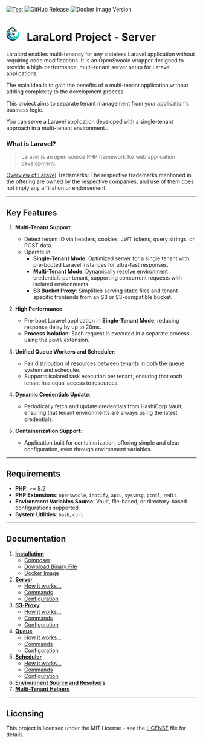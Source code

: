 
[![Test](https://github.com/laralord-project/server/actions/workflows/test.yaml/badge.svg?branch=main)](https://github.com/laralord-project/server/actions/workflows/test.yaml)
![GitHub Release](https://img.shields.io/github/v/release/laralord-project/server?logo=github&label=Last%20Release&color=orange)
![Docker Image Version](https://img.shields.io/docker/v/laralordproject/server?logo=docker&label=Docker%20Image&link=https%3A%2F%2Fhub.docker.com%2Fr%2Flaralordproject%2Fserver)





# <img src="assets/logo.png" width="34" alt="LaraLord Server" >  &nbsp; LaraLord Project - Server

Laralord enables multi-tenancy for any stateless Laravel application without requiring code modifications.
It is an OpenSwoole wrapper designed to provide a high-performance, multi-tenant server setup for Laravel applications.

The main idea is to gain the benefits of a multi-tenant application without adding complexity to the development process.

This project aims to separate tenant management from your application's business logic.

You can serve a Laravel application developed with a single-tenant approach in a multi-tenant environment..    


### What is Laravel?

> Laravel is an open source PHP framework for web application development.

[Overview of Laravel](https://laravel.com/)
Trademarks: The respective trademarks mentioned in the offering are owned by the respective companies, and use of them does not imply any affiliation or endorsement.

---

## Key Features

1. **Multi-Tenant Support**:
    - Detect tenant ID via headers, cookies, JWT tokens, query strings, or POST data.
    - Operate in:
        - **Single-Tenant Mode**: Optimized server for a single tenant with pre-booted Laravel instances for ultra-fast
          responses.
        - **Multi-Tenant Mode**: Dynamically resolve environment credentials per tenant, supporting concurrent requests
          with isolated environments.
        - **S3 Bucket Proxy**: Simplifies serving static files and tenant-specific frontends from an S3 or S3-compatible
          bucket.

2. **High Performance**:
    - Pre-boot Laravel application in **Single-Tenant Mode**, reducing response delay by up to 20ms.
    - **Process Isolation**: Each request is executed in a separate process using the `pcntl` extension.

3. **Unified Queue Workers and Scheduler**:
    - Fair distribution of resources between tenants in both the queue system and scheduler.
    - Supports isolated task execution per tenant, ensuring that each tenant has equal access to resources.

4. **Dynamic Credentials Update**:
    - Periodically fetch and update credentials from HashiCorp Vault, ensuring that tenant environments are always using
      the latest credentials.

5. **Containerization Support**:
    - Application built for containerization, offering simple and clear configuration, even through environment
      variables.

---

## Requirements

- **PHP**: >= 8.2
- **PHP Extensions**: `openswoole`, `inotify`, `apcu`, `sysvmsg`, `pcntl`, `redis`
- **Environment Variables Source**: Vault, file-based, or directory-based configurations supported
- **System Utilities**: `bash`, `curl`

---

## **Documentation**

1. **[Installation](documentation/01_installation.md)**
    - [Composer](documentation/01_installation.md#composer-install) 
    - [Download Binary File](documentation/01_installation.md#d)
    - [Docker Image](documentation/01_installation.md#docker-image)
2. **[Server](documentation/02_server.md)**
    - [How it works...](documentation/02_server.md#how-it-works)
    - [Commands](documentation/02_server.md#commands)
    - [Configuration](documentation/02_server.md#configuration)
3. **[S3-Proxy](documentation/03_s3-proxy.md)**
    - [How it works...](documentation/03_s3-proxy.md#how-it-works)
    - [Commands](documentation/03_s3-proxy.md#commands)
    - [Configuration](documentation/03_s3-proxy.md#configuration)
4. **[Queue](documentation/04_queue.md)**
   - [How it works...](documentation/04_queue.md#how-it-works)
   - [Commands](documentation/04_queue.md#commands)
   - [Configuration](documentation/04_queue.md#configuration)
5. **[Scheduler](documentation/05_scheduler.md)**
    - [How it works...](documentation/05_scheduler.md#how-it-works)
    - [Commands](documentation/05_scheduler.md#commands)
    - [Configuration](documentation/05_scheduler.md#configuration)
6. **[Environment Source and Resolvers](documentation/06_environment-source-tenant-resolver.md)**
7. **[Multi-Tenant Helpers](documentation/07_helpers.md)**

---

## Licensing

This project is licensed under the MIT License - see the [LICENSE](LICENSE) file for details.

